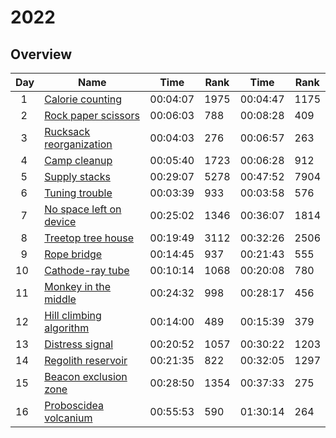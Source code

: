 # 2022

## Overview

| Day           | Name                                                            | Time     | Rank | Time     | Rank |
| ------------- | --------------------------------------------------------------- | -------- | ---- | -------- | ---- |
| &nbsp;&nbsp;1 | [Calorie counting](https://adventofcode.com/2022/day/1)         | 00:04:07 | 1975 | 00:04:47 | 1175 |
| &nbsp;&nbsp;2 | [Rock paper scissors](https://adventofcode.com/2022/day/2)      | 00:06:03 | 788  | 00:08:28 | 409  |
| &nbsp;&nbsp;3 | [Rucksack reorganization](https://adventofcode.com/2022/day/3)  | 00:04:03 | 276  | 00:06:57 | 263  |
| &nbsp;&nbsp;4 | [Camp cleanup](https://adventofcode.com/2022/day/4)             | 00:05:40 | 1723 | 00:06:28 | 912  |
| &nbsp;&nbsp;5 | [Supply stacks](https://adventofcode.com/2022/day/5)            | 00:29:07 | 5278 | 00:47:52 | 7904 |
| &nbsp;&nbsp;6 | [Tuning trouble](https://adventofcode.com/2022/day/6)           | 00:03:39 | 933  | 00:03:58 | 576  |
| &nbsp;&nbsp;7 | [No space left on device](https://adventofcode.com/2022/day/7)  | 00:25:02 | 1346 | 00:36:07 | 1814 |
| &nbsp;&nbsp;8 | [Treetop tree house](https://adventofcode.com/2022/day/8)       | 00:19:49 | 3112 | 00:32:26 | 2506 |
| &nbsp;&nbsp;9 | [Rope bridge](https://adventofcode.com/2022/day/9)              | 00:14:45 | 937  | 00:21:43 | 555  |
| 10            | [Cathode-ray tube](https://adventofcode.com/2022/day/10)        | 00:10:14 | 1068 | 00:20:08 | 780  |
| 11            | [Monkey in the middle](https://adventofcode.com/2022/day/11)    | 00:24:32 | 998  | 00:28:17 | 456  |
| 12            | [Hill climbing algorithm](https://adventofcode.com/2022/day/12) | 00:14:00 | 489  | 00:15:39 | 379  |
| 13            | [Distress signal](https://adventofcode.com/2022/day/13)         | 00:20:52 | 1057 | 00:30:22 | 1203 |
| 14            | [Regolith reservoir](https://adventofcode.com/2022/day/14)      | 00:21:35 | 822  | 00:32:05 | 1297 |
| 15            | [Beacon exclusion zone](https://adventofcode.com/2022/day/15)   | 00:28:50 | 1354 | 00:37:33 | 275  |
| 16            | [Proboscidea volcanium](https://adventofcode.com/2022/day/16)   | 00:55:53 | 590  | 01:30:14 | 264  |
